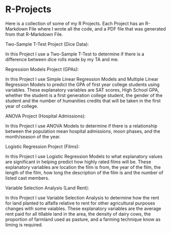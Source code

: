 # R-Projects
Here is a collection of some of my R Projects.
Each Project has an R-Markdown File where I wrote all the code, and a PDF file that was generated from that R-Markdown File.


Two-Sample T-Test Project (Dice Data):

In this Project I use a Two-Sample T-Test to determine if there is a difference between dice rolls made by my TA and me.


Regression Models Project (GPAs):

In this Project I use Simple Linear Regression Models and Multiple Linear Regression Models to predict the GPA of first year college students using variables.
These explanatory variables are SAT scores, High School GPA, whether the student is a first generation college student, the gender of the student and the number of humanities credits that will be taken in the first year of college.


ANOVA Project (Hospital Admissions):

In this Project I use ANOVA Models to determine if there is a relationship between the population mean hospital admissions, moon phases, and the month/season of the year.


Logistic Regression Project (Films):

In this Project I use Logistic Regression Models to what explanatory values are significant in helping predict how highly rated films will be.
These explanatory variables are location the film is from, the year of the film, the length of the film, how long the description of the film is and the number of listed cast members.


Variable Selection Analysis (Land Rent):

In this Project I use Variable Selection Analysis to determine how the rent for land planted to alfalfa relative to rent for other agricultural purposes changes with some vaiables.
These explanatory variables are the average rent paid for all tillable land in the area, the density of dairy cows, the proportion of farmland used as pasture, and a farming technique know as liming is required.
